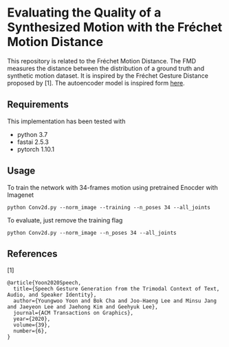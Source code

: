 # Evaluating the Quality of a Synthesized Motion with the Fréchet Motion Distance
This repository is related to the Fréchet Motion Distance. The FMD measures the distance between the distribution of a ground truth and synthetic motion dataset. It is inspired by the Fréchet Gesture Distance proposed by [1]. The autoencoder model is inspired form [here](https://alanbertl.com/autoencoder-with-fast-ai/).

## Requirements
This implementation has been tested with 
- python 3.7
- fastai 2.5.3
- pytorch 1.10.1
## Usage
To train the network with 34-frames motion using pretrained Enocder with Imagenet
```
python Conv2d.py --norm_image --training --n_poses 34 --all_joints
```
To evaluate, just remove the training flag
```
python Conv2d.py --norm_image --n_poses 34 --all_joints
```

## References
[1]
```
@article{Yoon2020Speech,
  title={Speech Gesture Generation from the Trimodal Context of Text, Audio, and Speaker Identity},
  author={Youngwoo Yoon and Bok Cha and Joo-Haeng Lee and Minsu Jang and Jaeyeon Lee and Jaehong Kim and Geehyuk Lee},
  journal={ACM Transactions on Graphics},
  year={2020},
  volume={39},
  number={6},
}
``` 
